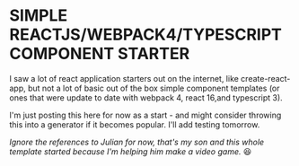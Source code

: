 # SIMPLE REACTJS/WEBPACK4/TYPESCRIPT COMPONENT STARTER
I saw a lot of react application starters out on the internet, like create-react-app, but not a lot of basic out of the box simple component templates (or ones that were update to date with webpack 4, react 16,and typescript 3).

I'm just posting this here for now as a start - and might consider throwing this into a generator if it becomes popular.  I'll add testing tomorrow.

*Ignore the references to Julian for now, that's my son and this whole template started because I'm helping him make a video game.* :laughing: